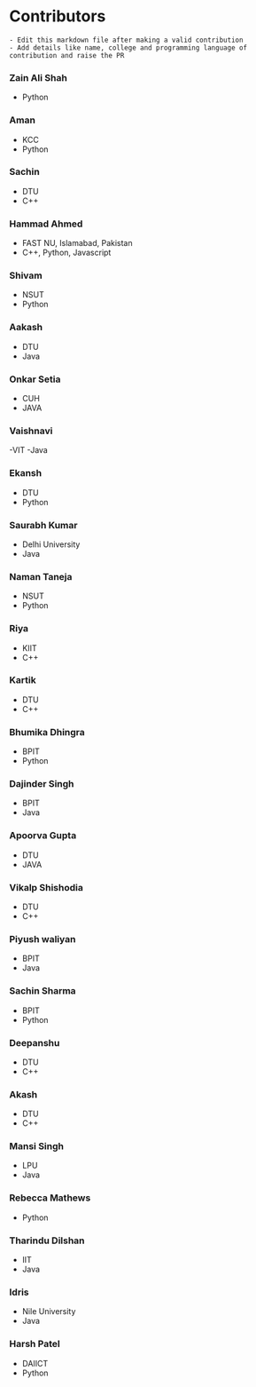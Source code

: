 # Contributors

```
- Edit this markdown file after making a valid contribution
- Add details like name, college and programming language of contribution and raise the PR
```
### Zain Ali Shah

- Python

### Aman

- KCC
- Python

### Sachin

- DTU
- C++

### Hammad Ahmed

- FAST NU, Islamabad, Pakistan
- C++, Python, Javascript

### Shivam

- NSUT
- Python

### Aakash

- DTU
- Java

### Onkar Setia

- CUH
- JAVA

### Vaishnavi

-VIT
-Java

### Ekansh

- DTU
- Python

### Saurabh Kumar

- Delhi University
- Java

### Naman Taneja

- NSUT
- Python

### Riya

- KIIT
- C++

### Kartik

- DTU
- C++

### Bhumika Dhingra

- BPIT
- Python

### Dajinder Singh

- BPIT
- Java

### Apoorva Gupta

- DTU
- JAVA

### Vikalp Shishodia

- DTU
- C++

### Piyush waliyan

- BPIT
- Java

### Sachin Sharma

- BPIT
- Python

### Deepanshu

- DTU
- C++

### Akash

- DTU
- C++

### Mansi Singh

- LPU
- Java

### Rebecca Mathews

- Python

### Tharindu Dilshan

- IIT
- Java

### Idris

- Nile University
- Java

### Harsh Patel

- DAIICT
- Python
